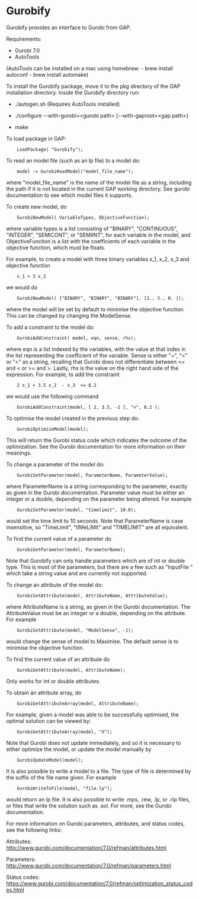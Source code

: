# Gurobify
Gurobify provides an interface to Gurobi from GAP.

Requirements:
* Gurobi 7.0
* AutoTools 

(AutoTools can be installed on a mac using homebrew: 
	- brew install autoconf
	- brew install automake)

To install the Gurobify package, move it to the pkg directory of the GAP installation directory.
Inside the Gurobify directory run:

* ./autogen.sh (Requires AutoTools installed)

* ./configure --with-gurobi=\<gurobi path> [--with-gaproot=\<gap path>]

* make

To load package in GAP:

		LoadPackage( "Gurobify");


To read an model file (such as an lp file) to a model do:

		model := GurobiReadModel("model_file_name");

where "model_file_name" is the name of the model file as a string, including the path if it is not located in the current GAP working directory. See gurobi documentation to see which model files it supports.

To create new model, do

		GurobiNewModel( VariableTypes, ObjectiveFunction);

where variable types is a list consisting of "BINARY", "CONTINUOUS", "INTEGER", "SEMICONT", or "SEMIINT", for each variable in the model, and ObjectiveFunction is a list with the coefficients of each variable in the objective function, which must be floats.

For example, to create a model with three binary variables x_1, x_2, x_3 and  objective function

		x_1 + 3 x_2

we would do

		GurobiNewModel( ["BINARY", "BINARY", "BINARY"], [1., 3., 0. ]);

where the model will be set by default to minimise the objective function. This can be changed by changing the ModelSense.

To add a constraint to the model do:

		GurobiAddConstraint( model, eqn, sense, rhs);

where eqn is a list indexed by the variables, with the value at that index in the list representing the coefficient of the variable. Sense is either "=", "<" or ">" as a string, recalling that Gurobi does not differentiate between <= and < or >= and >. Lastly, rhs is the value on the right hand side of the expression. For example, to add the constraint

		2 x_1 + 3.5 x_2  - x_3  <= 8.2

we would use the following command

		GurobiAddConstraint(model, [ 2, 3.5, -1 ], "<", 8.2 );


To optimise the model created in the previous step do:

		GurobiOptimizeModel(model);

This will return the Gurobi status code which indicates the outcome of the optimization. See the Gurobi documentation for more information on their meanings.

To change a parameter of the model do:

		GurobiSetParameter(model, ParameterName, ParameterValue);

where ParameterName is a string corresponding to the parameter, exactly as given in the Gurobi documentation. Parameter value must be either an integer or a double, depending on the parameter being altered.
For example

		GurobiSetParameter(model, "timelimit", 10.0);

would set the time limit to 10 seconds. Note that ParameterName is case insensitive, so "TimeLimit", "tIMeLiMit" and "TIMELIMIT" are all equivalent.

To find the current value of a parameter do

		GurobiGetParameter(model, ParameterName);

Note that Gurobify can only handle parameters which are of int or double type. This is most of the parameters, but there are a few such as "InputFile " which take a string value and are currently not supported.

To change an attribute of the model do:

		GurobiSetAttribute(model, AttributeName, AttributeValue);

where AttributeName is a string, as given in the Gurobi documentation. The AttributeValue must be an integer or a double, depending on the attribute.
For example

		GurobiSetAttribute(model, "ModelSense", -1);

would change the sense of model to Maximise. The default sense is to minimise the objective function.

To find the current value of an attribute do

		GurobiGetAttribute(model, AttributeName);

Only works for int or double attributes.

To obtain an attribute array, do

		GurobiGetAttributeArray(model, AttributeName);

For example, given a model was able to be successfully optimised, the optimal solution can be viewed by:

		GurobiGetAttributeArray(model, "X");

Note that Gurobi does not update immediately, and so it is necessary to either optimize the model, or update the model manually by

		GurobiUpdateModel(model);
		
It is also possible to write a model to a file. The type of file is determined by the suffix of the file name given. For example

		GurobiWriteToFile(model, "file.lp");

would return an lp file. It is also possible to write .mps, .rew, .lp, or .rlp files, or files that write the solution such as .sol. For more, see the Gurobi documentation.


For more information on Gurobi parameters, attributes, and status codes, see the following links:

Attributes: http://www.gurobi.com/documentation/7.0/refman/attributes.html

Parameters: http://www.gurobi.com/documentation/7.0/refman/parameters.html

Status codes: https://www.gurobi.com/documentation/7.0/refman/optimization_status_codes.html
